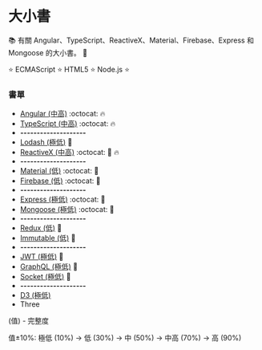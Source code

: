 # 大小書

:books: 有關 Angular、TypeScript、ReactiveX、Material、Firebase、Express 和 Mongoose 的大小書。 :memo:

:star: ECMAScript :star: HTML5 :star: Node.js :star:

### 書單

* [Angular (中高)](https://github.com/Shyam-Chen/Big-Little-Books/blob/master/Angular/README.md) :octocat: :fire:
* [TypeScript (中高)](https://github.com/Shyam-Chen/Big-Little-Books/blob/master/TypeScript.md) :octocat: :fire:
* **--------------------**
* [Lodash (極低)](https://github.com/Shyam-Chen/Big-Little-Books/blob/master/Lodash.md) :bread:
* [ReactiveX (中高)](https://github.com/Shyam-Chen/Big-Little-Books/blob/master/ReactiveX.md) :octocat: :bread: :fire:
* **--------------------**
* [Material (低)](https://github.com/Shyam-Chen/Big-Little-Books/blob/master/Material.md) :octocat: :cookie:
* [Firebase (低)](https://github.com/Shyam-Chen/Big-Little-Books/blob/master/Firebase.md) :octocat: :cookie:
* **--------------------**
* [Express (極低)](https://github.com/Shyam-Chen/Big-Little-Books/blob/master/Express.md) :octocat: :candy:
* [Mongoose (極低)](https://github.com/Shyam-Chen/Big-Little-Books/blob/master/Mongoose.md) :octocat: :candy:
* **--------------------**
* [Redux (低)](https://github.com/Shyam-Chen/Big-Little-Books/blob/master/Redux.md) :cookie:
* [Immutable (低)](https://github.com/Shyam-Chen/Big-Little-Books/blob/master/Immutable.md) :cookie:
* **--------------------**
* [JWT (極低)](https://github.com/Shyam-Chen/Big-Little-Books/blob/master/JWT.md) :candy:
* [GraphQL (極低)](https://github.com/Shyam-Chen/Big-Little-Books/blob/master/GraphQL.md) :candy:
* [Socket (極低)](https://github.com/Shyam-Chen/Big-Little-Books/blob/master/Socket.md) :candy:
* **--------------------**
* [D3 (極低)](https://github.com/Shyam-Chen/Big-Little-Books/blob/master/D3.md)
* Three

(值) - 完整度

值±10%: 極低 (10%) -> 低 (30%) -> 中 (50%) -> 中高 (70%) -> 高 (90%)
